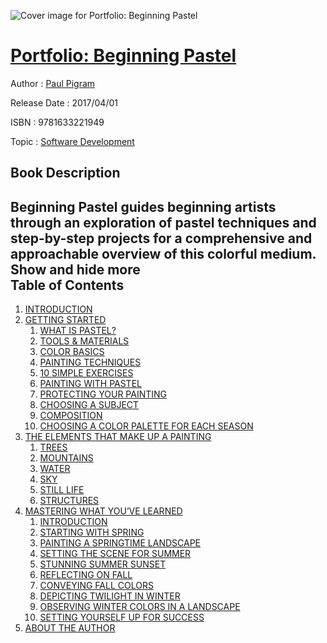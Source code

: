 ![Cover image for Portfolio: Beginning Pastel](https://imgdetail.ebookreading.net/cover/cover/20200215/EB9781633221949.jpg)

[Portfolio: Beginning Pastel](https://ebookreading.net/view/book/Portfolio%3A+Beginning+Pastel-EB9781633221949_1.html "Portfolio: Beginning Pastel")
====================================================================================================================

Author : [Paul Pigram](https://ebookreading.net/search/author/Paul+Pigram)

Release Date : 2017/04/01

ISBN : 9781633221949

Topic : [Software Development](https://ebookreading.net/search/category/software-development)

Book Description
-----------------

 Beginning Pastel guides beginning artists through an exploration of pastel techniques and step-by-step projects for a comprehensive and approachable overview of this colorful medium.
        Show and hide more                
Table of Contents
-----------------

1. [INTRODUCTION](https://ebookreading.net/view/book/Portfolio%3A+Beginning+Pastel-EB9781633221949_4.html)
1. [GETTING STARTED](https://ebookreading.net/view/book/Portfolio%3A+Beginning+Pastel-EB9781633221949_5.html)
    1. [WHAT IS PASTEL?](https://ebookreading.net/view/book/Portfolio%3A+Beginning+Pastel-EB9781633221949_5.html#page_8)
    1. [TOOLS &amp; MATERIALS](https://ebookreading.net/view/book/Portfolio%3A+Beginning+Pastel-EB9781633221949_5.html#page_10)
    1. [COLOR BASICS](https://ebookreading.net/view/book/Portfolio%3A+Beginning+Pastel-EB9781633221949_5.html#page_13)
    1. [PAINTING TECHNIQUES](https://ebookreading.net/view/book/Portfolio%3A+Beginning+Pastel-EB9781633221949_5.html#page_14)
    1. [10 SIMPLE EXERCISES](https://ebookreading.net/view/book/Portfolio%3A+Beginning+Pastel-EB9781633221949_5.html#page_16)
    1. [PAINTING WITH PASTEL](https://ebookreading.net/view/book/Portfolio%3A+Beginning+Pastel-EB9781633221949_5.html#page_28)
    1. [PROTECTING YOUR PAINTING](https://ebookreading.net/view/book/Portfolio%3A+Beginning+Pastel-EB9781633221949_5.html#page_33)
    1. [CHOOSING A SUBJECT](https://ebookreading.net/view/book/Portfolio%3A+Beginning+Pastel-EB9781633221949_5.html#page_34)
    1. [COMPOSITION](https://ebookreading.net/view/book/Portfolio%3A+Beginning+Pastel-EB9781633221949_5.html#page_38)
    1. [CHOOSING A COLOR PALETTE FOR EACH SEASON](https://ebookreading.net/view/book/Portfolio%3A+Beginning+Pastel-EB9781633221949_5.html#page_41)
1. [THE ELEMENTS THAT MAKE UP A PAINTING](https://ebookreading.net/view/book/Portfolio%3A+Beginning+Pastel-EB9781633221949_6.html)
    1. [TREES](https://ebookreading.net/view/book/Portfolio%3A+Beginning+Pastel-EB9781633221949_6.html#page_50)
    1. [MOUNTAINS](https://ebookreading.net/view/book/Portfolio%3A+Beginning+Pastel-EB9781633221949_6.html#page_54)
    1. [WATER](https://ebookreading.net/view/book/Portfolio%3A+Beginning+Pastel-EB9781633221949_6.html#page_56)
    1. [SKY](https://ebookreading.net/view/book/Portfolio%3A+Beginning+Pastel-EB9781633221949_6.html#page_58)
    1. [STILL LIFE](https://ebookreading.net/view/book/Portfolio%3A+Beginning+Pastel-EB9781633221949_6.html#page_60)
    1. [STRUCTURES](https://ebookreading.net/view/book/Portfolio%3A+Beginning+Pastel-EB9781633221949_6.html#page_62)
1. [MASTERING WHAT YOU’VE LEARNED](https://ebookreading.net/view/book/Portfolio%3A+Beginning+Pastel-EB9781633221949_7.html)
    1. [INTRODUCTION](https://ebookreading.net/view/book/Portfolio%3A+Beginning+Pastel-EB9781633221949_7.html#page_68)
    1. [STARTING WITH SPRING](https://ebookreading.net/view/book/Portfolio%3A+Beginning+Pastel-EB9781633221949_7.html#page_70)
    1. [PAINTING A SPRINGTIME LANDSCAPE](https://ebookreading.net/view/book/Portfolio%3A+Beginning+Pastel-EB9781633221949_7.html#page_76)
    1. [SETTING THE SCENE FOR SUMMER](https://ebookreading.net/view/book/Portfolio%3A+Beginning+Pastel-EB9781633221949_7.html#page_82)
    1. [STUNNING SUMMER SUNSET](https://ebookreading.net/view/book/Portfolio%3A+Beginning+Pastel-EB9781633221949_7.html#page_90)
    1. [REFLECTING ON FALL](https://ebookreading.net/view/book/Portfolio%3A+Beginning+Pastel-EB9781633221949_7.html#page_98)
    1. [CONVEYING FALL COLORS](https://ebookreading.net/view/book/Portfolio%3A+Beginning+Pastel-EB9781633221949_7.html#page_104)
    1. [DEPICTING TWILIGHT IN WINTER](https://ebookreading.net/view/book/Portfolio%3A+Beginning+Pastel-EB9781633221949_7.html#page_110)
    1. [OBSERVING WINTER COLORS IN A LANDSCAPE](https://ebookreading.net/view/book/Portfolio%3A+Beginning+Pastel-EB9781633221949_7.html#page_116)
    1. [SETTING YOURSELF UP FOR SUCCESS](https://ebookreading.net/view/book/Portfolio%3A+Beginning+Pastel-EB9781633221949_7.html#page_124)
1. [ABOUT THE AUTHOR](https://ebookreading.net/view/book/Portfolio%3A+Beginning+Pastel-EB9781633221949_8.html)
